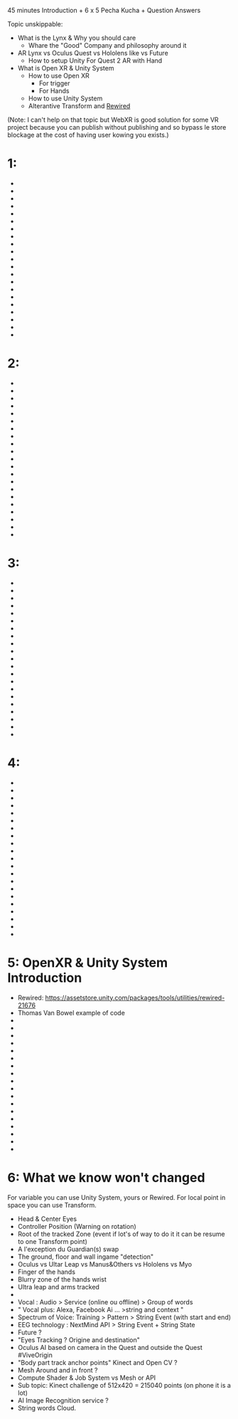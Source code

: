 45 minutes  Introduction + 6 x 5 Pecha Kucha + Question Answers 


Topic unskippable:
- What is the Lynx & Why you should care
  - Whare the "Good" Company and philosophy around it
- AR Lynx vs Oculus Quest vs Hololens like vs Future
  - How to setup Unity For Quest 2 AR with Hand
- What is Open XR & Unity System 
  - How to use Open XR 
     - For trigger
     - For Hands 
  - How to use Unity System
  - Alterantive Transform and [Rewired](https://assetstore.unity.com/packages/tools/utilities/rewired-21676)

(Note: I can't help on that topic but WebXR is good solution for some VR project because you can publish without publishing and so bypass le store blockage at the cost of having user kowing you exists.) 



# 1:

-
-
-
-
-
-
-
-
-
-
-
-
-
-
-
-
-
-
-
-
-

# 2:

-
-
-
-
-
-
-
-
-
-
-
-
-
-
-
-
-
-
-
-
-

# 3:

-
-
-
-
-
-
-
-
-
-
-
-
-
-
-
-
-
-
-
-
-

# 4:

-
-
-
-
-
-
-
-
-
-
-
-
-
-
-
-
-
-
-
-
-

# 5: OpenXR & Unity System Introduction

- Rewired: https://assetstore.unity.com/packages/tools/utilities/rewired-21676 
- Thomas Van Bowel example of code
- 
-
-
-
-
-
-
-
-
-
-
-
-
-
-
-
-
-

# 6: What we know won't changed

For variable you can use Unity System, yours or Rewired. 
For local point in space you can use Transform.

- Head & Center Eyes
- Controller Position (Warning on rotation)
- Root of the tracked Zone (event if lot's of way to do it it can be resume to one Transform point)
- A l'exception du Guardian(s) swap
- The ground, floor and wall ingame "detection"
- Oculus vs Ultar Leap vs Manus&Others vs Hololens vs Myo
- Finger of the hands
- Blurry zone of the hands wrist
- Ultra leap and arms tracked
- 
- Vocal : Audio > Service (online ou offline) > Group of words
- " Vocal plus: Alexa, Facebook Ai ... >string and context "
- Spectrum of Voice: Training > Pattern > String Event (with start and end)
- EEG technology : NextMind  API > String Event + String State
- Future ?
- "Eyes Tracking ? Origine and destination"
- Oculus AI  based on camera in the Quest and outside the Quest #ViveOrigin
- "Body part track anchor points" Kinect and Open CV ?
- Mesh Around and in front ?
- Compute Shader & Job System vs Mesh or API 
- Sub topic: Kinect challenge of 512x420 = 215040 points (on phone it is a lot)
- AI Image Recognition service ?
- String words Cloud.


